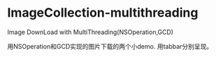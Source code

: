 ImageCollection-multithreading
=====================================================

Image DownLoad with MultiThreading(NSOperation,GCD)

用NSOperation和GCD实现的图片下载的两个小demo.
用tabbar分别呈现。

